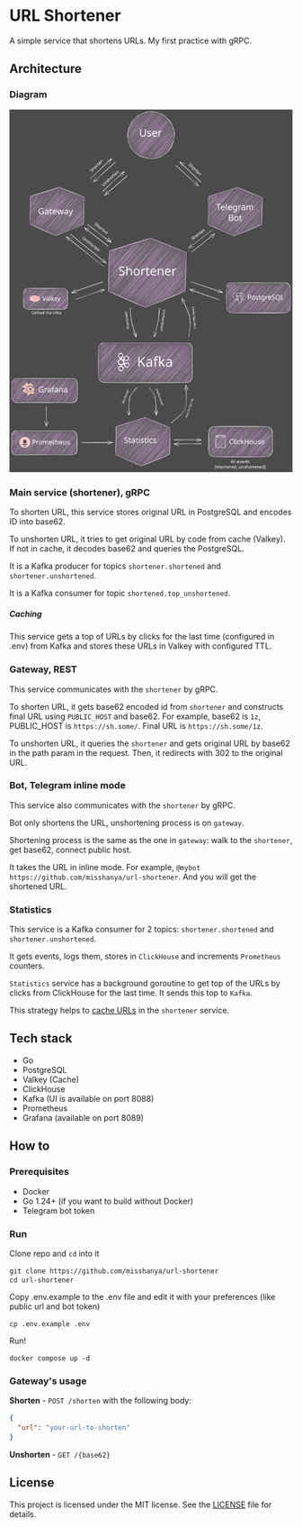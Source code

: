 # URL Shortener

A simple service that shortens URLs.
My first practice with gRPC.

## Architecture

### Diagram

<p>
    <img src="./assets/architecture.svg" alt="Architecture Diagram" width="900"/>
</p>

### Main service (shortener), gRPC

To shorten URL, this service stores original URL in PostgreSQL and encodes ID into base62.

To unshorten URL, it tries to get original URL by code from cache (Valkey). If not in cache, it decodes base62 and queries the PostgreSQL.

It is a Kafka producer for topics `shortener.shortened` and `shortener.unshortened`.

It is a Kafka consumer for topic `shortened.top_unshortened`.

##### Caching

This service gets a top of URLs by clicks for the last time (configured in .env) from Kafka and stores these URLs in Valkey with configured TTL.

### Gateway, REST

This service communicates with the `shortener` by gRPC.

To shorten URL, it gets base62 encoded id from `shortener` and constructs final URL using `PUBLIC_HOST` and base62. For example, base62 is `1z`, PUBLIC_HOST is `https://sh.some/`. Final URL is `https://sh.some/1z`.

To unshorten URL, it queries the `shortener` and gets original URL by base62 in the path param in the request. Then, it redirects with 302 to the original URL.

### Bot, Telegram inline mode

This service also communicates with the `shortener` by gRPC.

Bot only shortens the URL, unshortening process is on `gateway`.

Shortening process is the same as the one in `gateway`: walk to the `shortener`, get base62, connect public host.

It takes the URL in inline mode. For example, `@mybot https://github.com/misshanya/url-shortener`. And you will get the shortened URL.

### Statistics

This service is a Kafka consumer for 2 topics: `shortener.shortened` and `shortener.unshortened`.

It gets events, logs them, stores in `ClickHouse` and increments `Prometheus` counters.

`Statistics` service has a background goroutine to get top of the URLs by clicks from ClickHouse for the last time.
It sends this top to `Kafka`.

This strategy helps to [cache URLs](#caching) in the `shortener` service.

## Tech stack

- Go
- PostgreSQL
- Valkey (Cache)
- ClickHouse
- Kafka (UI is available on port 8088)
- Prometheus
- Grafana (available on port 8089)

## How to

### Prerequisites

- Docker
- Go 1.24+ (if you want to build without Docker)
- Telegram bot token

### Run

Clone repo and `cd` into it

```shell
git clone https://github.com/misshanya/url-shortener
cd url-shortener
```

Copy .env.example to the .env file and edit it with your preferences (like public url and bot token)

```shell
cp .env.example .env
```

Run!

```shell
docker compose up -d
```

### Gateway's usage

**Shorten** - `POST /shorten` with the following body:

 ```json
 {
   "url": "your-url-to-shorten"
 }
 ```

**Unshorten** - `GET /{base62}`

## License

This project is licensed under the MIT license. See the [LICENSE](./LICENSE) file for details.
